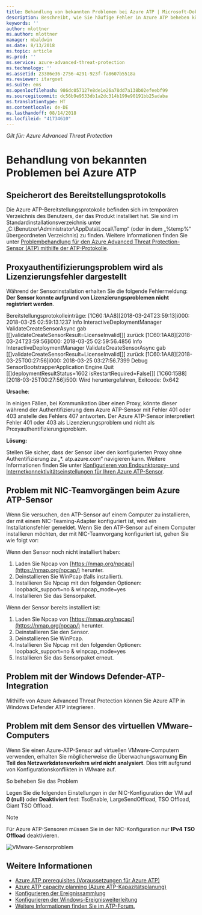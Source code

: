 ```yaml
---
title: Behandlung von bekannten Problemen bei Azure ATP | Microsoft-Dokumentation
description: Beschreibt, wie Sie häufige Fehler in Azure ATP beheben können.
keywords: ''
author: mlottner
ms.author: mlottner
manager: mbaldwin
ms.date: 8/13/2018
ms.topic: article
ms.prod: ''
ms.service: azure-advanced-threat-protection
ms.technology: ''
ms.assetid: 23386e36-2756-4291-923f-fa8607b5518a
ms.reviewer: itargoet
ms.suite: ems
ms.openlocfilehash: 986dc057127e8de1e26a78dd7a138b02efeebf99
ms.sourcegitcommit: dc56b9e9533db1a2dc314b199e90191bb25adaba
ms.translationtype: HT
ms.contentlocale: de-DE
ms.lasthandoff: 08/14/2018
ms.locfileid: "41734610"
---
```

*Gilt für: Azure Advanced Threat Protection*


# <a name="troubleshooting-azure-atp-known-issues"></a>Behandlung von bekannten Problemen bei Azure ATP 


## <a name="deployment-log-location"></a>Speicherort des Bereitstellungsprotokolls
 
Die Azure ATP-Bereitstellungsprotokolle befinden sich im temporären Verzeichnis des Benutzers, der das Produkt installiert hat. Sie sind im Standardinstallationsverzeichnis unter „C:\Benutzer\Administrator\AppData\Local\Temp“ (oder in dem „%temp%“ übergeordneten Verzeichnis) zu finden. Weitere Informationen finden Sie unter [Problembehandlung für den Azure Advanced Threat Protection-Sensor (ATP) mithilfe der ATP-Protokolle](troubleshooting-atp-using-logs.md).

## <a name="proxy-authentication-problem-presents-as-licensing-error"></a>Proxyauthentifizierungsproblem wird als Lizenzierungsfehler dargestellt

Während der Sensorinstallation erhalten Sie die folgende Fehlermeldung: **Der Sensor konnte aufgrund von Lizenzierungsproblemen nicht registriert werden**.

Bereitstellungsprotokolleinträge: [1C60:1AA8][2018-03-24T23:59:13]i000: 2018-03-25 02:59:13.1237 Info  InteractiveDeploymentManager ValidateCreateSensorAsync gab [\[]validateCreateSensorResult=LicenseInvalid[\]] zurück [1C60:1AA8][2018-03-24T23:59:56]i000: 2018-03-25 02:59:56.4856 Info  InteractiveDeploymentManager ValidateCreateSensorAsync gab [\[]validateCreateSensorResult=LicenseInvalid[\]] zurück [1C60:1AA8][2018-03-25T00:27:56]i000: 2018-03-25 03:27:56.7399 Debug SensorBootstrapperApplication Engine.Quit [\[]deploymentResultStatus=1602 isRestartRequired=False[\]] [1C60:15B8][2018-03-25T00:27:56]i500: Wird heruntergefahren, Exitcode: 0x642


**Ursache**:

In einigen Fällen, bei Kommunikation über einen Proxy, könnte dieser während der Authentifizierung dem Azure ATP-Sensor mit Fehler 401 oder 403 anstelle des Fehlers 407 antworten. Der Azure ATP-Sensor interpretiert Fehler 401 oder 403 als Lizenzierungsproblem und nicht als Proxyauthentifizierungsproblem. 

**Lösung:**

Stellen Sie sicher, dass der Sensor über den konfigurierten Proxy ohne Authentifizierung zu „*. atp.azure.com“ navigieren kann. Weitere Informationen finden Sie unter [Konfigurieren von Endpunktproxy- und Internetkonnektivitätseinstellungen für Ihren Azure ATP-Sensor](configure-proxy.md).




## Problem mit NIC-Teamvorgängen beim Azure ATP-Sensor <a name="nic-teaming"></a>

Wenn Sie versuchen, den ATP-Sensor auf einem Computer zu installieren, der mit einem NIC-Teaming-Adapter konfiguriert ist, wird ein Installationsfehler gemeldet. Wenn Sie den ATP-Sensor auf einem Computer installieren möchten, der mit NIC-Teamvorgang konfiguriert ist, gehen Sie wie folgt vor:

Wenn den Sensor noch nicht installiert haben:

1.  Laden Sie Npcap von [https://nmap.org/npcap/](https://nmap.org/npcap/) herunter.
2.  Deinstallieren Sie WinPcap (falls installiert).
3.  Installieren Sie Npcap mit den folgenden Optionen: loopback_support=no & winpcap_mode=yes
4.  Installieren Sie das Sensorpaket.

Wenn der Sensor bereits installiert ist:

1.  Laden Sie Npcap von [https://nmap.org/npcap/](https://nmap.org/npcap/) herunter.
2.  Deinstallieren Sie den Sensor.
3.  Deinstallieren Sie WinPcap.
4.  Installieren Sie Npcap mit den folgenden Optionen: loopback_support=no & winpcap_mode=yes
5.  Installieren Sie das Sensorpaket erneut.

## <a name="windows-defender-atp-integration-issue"></a>Problem mit der Windows Defender-ATP-Integration

Mithilfe von Azure Advanced Threat Protection können Sie Azure ATP in Windows Defender ATP integrieren. 

## <a name="vmware-virtual-machine-sensor-issue"></a>Problem mit dem Sensor des virtuellen VMware-Computers

Wenn Sie einen Azure-ATP-Sensor auf virtuellen VMware-Computern verwenden, erhalten Sie möglicherweise die Überwachungswarnung **Ein Teil des Netzwerkdatenverkehrs wird nicht analysiert**. Dies tritt aufgrund von Konfigurationskonflikten in VMware auf.

So beheben Sie das Problem

Legen Sie die folgenden Einstellungen in der NIC-Konfiguration der VM auf **0 (null)** oder **Deaktiviert** fest: TsoEnable, LargeSendOffload, TSO Offload, Giant TSO Offload.
> [!NOTE]
> Für Azure ATP-Sensoren müssen Sie in der NIC-Konfiguration nur **IPv4 TSO Offload** deaktivieren.

 ![VMware-Sensorproblem](./media/vm-sensor-issue.png)

## <a name="see-also"></a>Weitere Informationen
- [Azure ATP prerequisites (Voraussetzungen für Azure ATP)](atp-prerequisites.md)
- [Azure ATP capacity planning (Azure ATP-Kapazitätsplanung)](atp-capacity-planning.md)
- [Konfigurieren der Ereignissammlung](configure-event-collection.md)
- [Konfigurieren der Windows-Ereignisweiterleitung](configure-event-forwarding.md#configuring-windows-event-forwarding)
- [Weitere Informationen finden Sie im ATP-Forum.](https://aka.ms/azureatpcommunity)